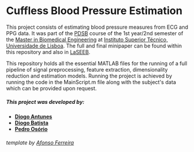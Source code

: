 # Cuffless Blood Pressure Estimation

This project consists of estimating blood pressure measures from ECG and PPG data. It was part of the [PDSB](https://fenix.tecnico.ulisboa.pt/cursos/mebiom/disciplina-curricular/1529008500343) course of the 1st year/2nd semester of the [Master in Biomedical Engineering](https://fenix.tecnico.ulisboa.pt/cursos/mebiom) at [Instituto Superior Técnico, Universidade de Lisboa](https://tecnico.ulisboa.pt/en/). The full and final minipaper can be found within this repository and also in [LaSEEB].

This repository holds all the essential MATLAB files for the running of a full pipeline of signal preprocessing, feature extraction, dimensionality reduction and estimation models.
Running the project is achieved by running the code in the MainScript.m file along with the subject's data which can be provided upon request.

##### This project was developed by: 
 - **[Diogo Antunes]**
 - **[Diogo Batista]**
 - **[Pedro Osório]**

###### template by [Afonso Ferreira]



[//]: # (These are reference links used in the body of this note and get stripped out when the markdown processor does its job. There is no need to format nicely because it shouldn't be seen.)

   [Diogo Antunes]: <https://github.com/>
   [Diogo Batista]: <https://github.com/DiegoBatosta>
   [Pedro Osório]: <https://github.com/pedr0sorio>
   [Afonso Ferreira]: <https://github.com/afonsof3rreira>
   [Laseeb]: <https://wiki.laseeb.org/attachments/download/141/G5%20Cuffless%20Blood%20Pressure%20Estimation_r1.pdf>

